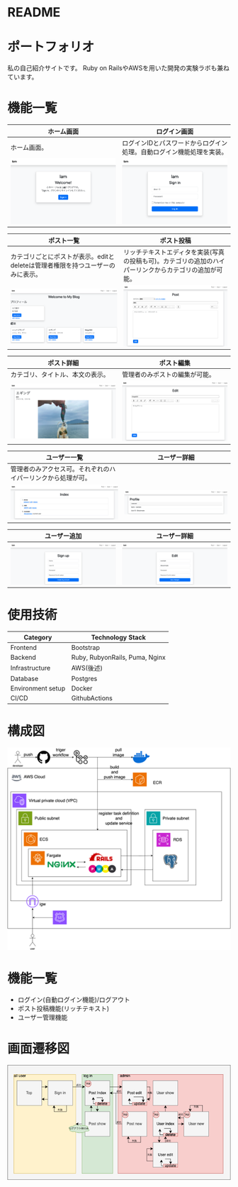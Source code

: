 # README

# ポートフォリオ
私の自己紹介サイトです。
Ruby on RailsやAWSを用いた開発の実験ラボも兼ねています。

# 機能一覧
|ホーム画面|ログイン画面|
|---|---|
|ホーム画面。|ログインIDとパスワードからログイン処理。自動ログイン機能処理を実装。|
|![alt text](pic/ホーム.png)|![alt text](pic/ログイン.png)|

|ポスト一覧|ポスト投稿|
|---|---|
|カテゴリごとにポストが表示。editとdeleteは管理者権限を持つユーザーのみに表示。|リッチテキストエディタを実装(写真の投稿も可)。カテゴリの追加のハイパーリンクからカテゴリの追加が可能。|
|![alt text](pic/ポスト一覧.png)|![alt text](pic/ポスト投稿.png)|

|ポスト詳細|ポスト編集|
|---|---|
|カテゴリ、タイトル、本文の表示。|管理者のみポストの編集が可能。|
![alt text](pic/ポスト詳細.png)|![alt text](pic/ポスト編集.png)|

|ユーザー一覧|ユーザー詳細|
|---|---|
|管理者のみアクセス可。それぞれのハイパーリンクから処理が可。||
|![alt text](pic/ユーザー一覧.png)|![alt text](pic/ユーザー詳細.png)|

|ユーザー追加|ユーザー詳細|
|---|---|
|![alt text](pic/ユーザー新規.png)|![alt text](pic/ユーザー編集.png)|

# 使用技術
|Category|Technology Stack|
|---|---|
|Frontend|Bootstrap|
|Backend|Ruby, RubyonRails, Puma, Nginx|
|Infrastructure|AWS(後述)|
|Database|Postgres|
|Environment setup|Docker|
|CI/CD|GithubActions|

# 構成図
![alt text](pic/構成図.png)

# 機能一覧
 - ログイン(自動ログイン機能)/ログアウト
 - ポスト投稿機能(リッチテキスト)
 - ユーザー管理機能

# 画面遷移図
![alt text](pic/画面遷移図.png)

